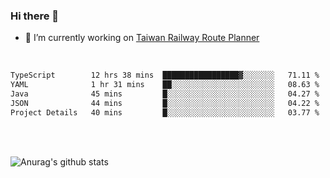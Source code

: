 ### Hi there 👋

- 🔭 I’m currently working on [Taiwan Railway Route Planner](https://github.com/Taiwan-Railway-Route-Planner)

<br/>

<!--START_SECTION:waka-->

```txt
TypeScript        12 hrs 38 mins  █████████████████▓░░░░░░░   71.11 %
YAML              1 hr 31 mins    ██░░░░░░░░░░░░░░░░░░░░░░░   08.63 %
Java              45 mins         █░░░░░░░░░░░░░░░░░░░░░░░░   04.27 %
JSON              44 mins         █░░░░░░░░░░░░░░░░░░░░░░░░   04.22 %
Project Details   40 mins         █░░░░░░░░░░░░░░░░░░░░░░░░   03.77 %
```

<!--END_SECTION:waka-->

<br/>
<br/>

![Anurag's github stats](https://github-readme-stats.vercel.app/api?username=DepickereSven&show_icons=true&theme=tokyonight)



<!--
**DepickereSven/DepickereSven** is a ✨ _special_ ✨ repository because its `README.md` (this file) appears on your GitHub profile.

Here are some ideas to get you started:

- 🔭 I’m currently working on ...
- 🌱 I’m currently learning ...
- 👯 I’m looking to collaborate on ...
- 🤔 I’m looking for help with ...
- 💬 Ask me about ...
- 📫 How to reach me: ...
- 😄 Pronouns: ...
- ⚡ Fun fact: ...
-->

